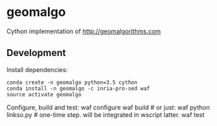 # geomalgo

Cython implementation of http://geomalgorithms.com

## Development

Install dependencies: 

    conda create -n geomalgo python=3.5 cython
    conda install -n geomalgo -c inria-pro-sed waf
    source activate geomalgo

Configure, build and test:
   waf configure
   waf build # or just: waf
   python linkso.py # one-time step. will be integrated in wscript latter.
   waf test
